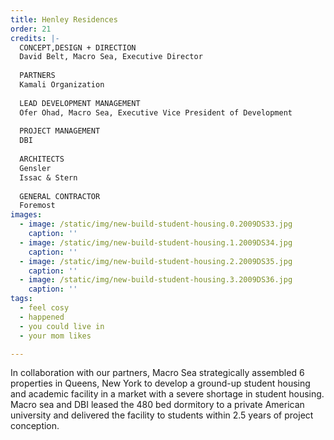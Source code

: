 ```yaml
---
title: Henley Residences
order: 21
credits: |-
  CONCEPT,DESIGN + DIRECTION  
  David Belt, Macro Sea, Executive Director  
    
  PARTNERS  
  Kamali Organization  
    
  LEAD DEVELOPMENT MANAGEMENT  
  Ofer Ohad, Macro Sea, Executive Vice President of Development  
    
  PROJECT MANAGEMENT  
  DBI  
    
  ARCHITECTS  
  Gensler  
  Issac & Stern  
    
  GENERAL CONTRACTOR  
  Foremost
images:
  - image: /static/img/new-build-student-housing.0.2009DS33.jpg
    caption: ''
  - image: /static/img/new-build-student-housing.1.2009DS34.jpg
    caption: ''
  - image: /static/img/new-build-student-housing.2.2009DS35.jpg
    caption: ''
  - image: /static/img/new-build-student-housing.3.2009DS36.jpg
    caption: ''
tags:
  - feel cosy
  - happened
  - you could live in
  - your mom likes

---
```

In collaboration with our partners, Macro Sea strategically assembled 6 properties in Queens, New York to develop a ground-up student housing and academic facility in a market with a severe shortage in student housing. Macro sea and DBI leased the 480 bed dormitory to a private American university and delivered the facility to students within 2.5 years of project conception.
